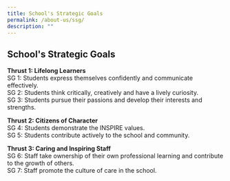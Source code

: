 ```yaml
---
title: School's Strategic Goals
permalink: /about-us/ssg/
description: ""
---
```

## School's Strategic Goals

**Thrust 1: Lifelong Learners** <br>
SG 1: Students express themselves confidently and communicate effectively.  <br>
SG 2: Students think critically, creatively and have a lively curiosity.<br>
SG 3: Students pursue their passions and develop their interests and strengths.

**Thrust 2: Citizens of Character**<br>
SG 4: Students demonstrate the INSPIRE values.<br>
SG 5: Students contribute actively to the school and community.

**Thrust 3: Caring and Inspiring Staff**<br>
SG 6: Staff take ownership of their own professional learning and contribute to the growth of others.<br>
SG 7: Staff promote the culture of care in the school.
